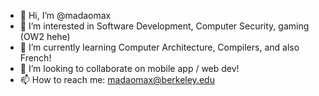 - 👋 Hi, I’m @madaomax
- 👀 I’m interested in Software Development, Computer Security, gaming (OW2 hehe)
- 🌱 I’m currently learning Computer Architecture, Compilers, and also French!
- 💞️ I’m looking to collaborate on mobile app / web dev!
- 📫 How to reach me: madaomax@berkeley.edu

<!---
madaomax/madaomax is a ✨ special ✨ repository because its `README.md` (this file) appears on your GitHub profile.
You can click the Preview link to take a look at your changes.
--->
